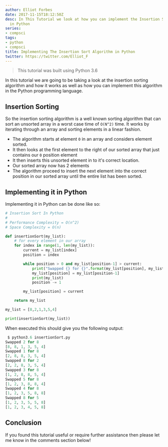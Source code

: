 ```yaml
---
author: Elliot Forbes
date: 2017-11-15T18:12:50Z
desc: In This Tutorial we look at how you can implement the Insertion Sorting Algorithm
  in Python
series:
- compsci
tags:
- python
- compsci
title: Implementing The Insertion Sort Algorithm in Python
twitter: https://twitter.com/Elliot_F
---
```


> This tutorial was built using Python 3.6

In this tutorial we are going to be taking a look at the insertion sorting algorithm and how it works as well as how you can implement this algorithm in the Python programming language.

## Insertion Sorting

So the insertion sorting algorithm is a well known sorting algorithm that can sort an unsorted array in a worst case time of `O(N^2)` time. It works by iterating through an array and sorting elements in a linear fashion. 

* The algorithm starts at element `0` in an array and considers element sorted. 
* It then looks at the first element to the right of our sorted array that just contains our `0` position element 
* It then inserts this unsorted element in to it's correct location. 
* Our sorted array now has 2 elements
* The algorithm proceed to insert the next element into the correct position in our sorted array until the entire list has been sorted. 

## Implementing it in Python

Implementing it in Python can be done like so:

```py
# Insertion Sort In Python
# 
# Performance Complexity = O(n^2)
# Space Complexity = O(n)

def insertionSort(my_list):
    # for every element in our array
    for index in range(1, len(my_list)):
        current = my_list[index]
        position = index

        while position > 0 and my_list[position-1] > current:
            print("Swapped {} for {}".format(my_list[position], my_list[position-1]))
            my_list[position] = my_list[position-1]
            print(my_list)
            position -= 1

        my_list[position] = current

    return my_list

my_list = [8,2,1,3,5,4]

print(insertionSort(my_list))      
```

When executed this should give you the following output:

```py
 $ python3.6 insertionSort.py
Swapped 2 for 8
[8, 8, 1, 3, 5, 4]
Swapped 1 for 8
[2, 8, 8, 3, 5, 4]
Swapped 8 for 2
[2, 2, 8, 3, 5, 4]
Swapped 3 for 8
[1, 2, 8, 8, 5, 4]
Swapped 5 for 8
[1, 2, 3, 8, 8, 4]
Swapped 4 for 8
[1, 2, 3, 5, 8, 8]
Swapped 8 for 5
[1, 2, 3, 5, 5, 8]
[1, 2, 3, 4, 5, 8]
```

## Conclusion

If you found this tutorial useful or require further assistance then please let me know in the comments section below!